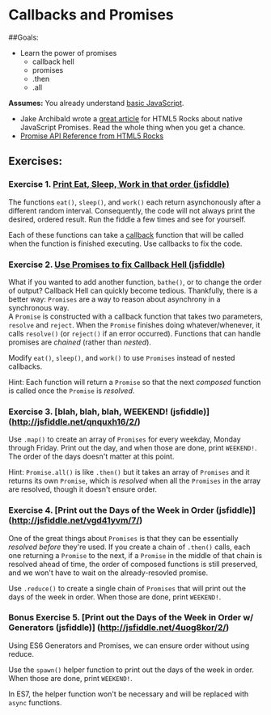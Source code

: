 # Callbacks and Promises

##Goals: 
- Learn the power of promises
	- callback hell
	- promises
	- .then
	- .all

**Assumes:** You already understand [basic JavaScript](new-to-js.md). 

* Jake Archibald wrote a [great article](http://www.html5rocks.com/en/tutorials/es6/promises/) for HTML5 Rocks about native JavaScript Promises. Read the whole thing when you get a chance.
* [Promise API Reference from HTML5 Rocks](http://www.html5rocks.com/en/tutorials/es6/promises/#toc-api)

## Exercises:

### Exercise 1. [Print Eat, Sleep, Work in that order (jsfiddle)](http://jsfiddle.net/donniec/k65ttyvn/2/)
The functions `eat()`, `sleep()`, and `work()` each return asynchonously after a different random interval. Consequently, the code will not always print the desired, ordered result. Run the fiddle a few times and see for yourself.

Each of these functions can take a [callback](https://en.wikipedia.org/wiki/Callback_(computer_programming)) function that will be called when the function is finished executing.
Use callbacks to fix the code.

### Exercise 2.  [Use Promises to fix Callback Hell (jsfiddle)](http://jsfiddle.net/sfwxzybs/4/)
What if you wanted to add another function, `bathe()`, or to change the order of output? Callback Hell can quickly become tedious. Thankfully, there is a better way: `Promises` are a way to reason about asynchrony in a synchronous way.  
A `Promise` is constructed with a callback function that takes two parameters, `resolve` and `reject`. When the `Promise` finishes doing whatever/whenever, it calls `resolve()` (or `reject()` if an error occurred). Functions that can handle promises are _chained_ (rather than _nested_).

Modify `eat()`, `sleep()`, and `work()` to use `Promises` instead of nested callbacks.

Hint: Each function will return a `Promise` so that the next _composed_ function is called once the `Promise` is _resolved_.

### Exercise 3. [blah, blah, blah, WEEKEND! (jsfiddle)] (http://jsfiddle.net/qnquxh16/2/)
Use `.map()` to create an array of `Promises` for every weekday, Monday through Friday. Print out the day, and when those are done, print `WEEKEND!`. The order of the days doesn't matter at this point.

Hint: `Promise.all()` is like `.then()` but it takes an array of `Promises` and it returns its own `Promise`, which is _resolved_ when all the `Promises` in the array are resolved, though it doesn't ensure order.

### Exercise 4. [Print out the Days of the Week in Order (jsfiddle)] (http://jsfiddle.net/vgd41yvm/7/)
One of the great things about `Promises` is that they can be essentially _resolved before_ they're used. If you create a chain of `.then()` calls, each one returning a `Promise` to the next, if a `Promise` in the middle of that chain is resolved ahead of time, the order of composed functions is still preserved, and we won't have to wait on the already-resovled promise.

Use `.reduce()` to create a single chain of `Promises` that will print out the days of the week in order. When those are done, print `WEEKEND!`.

### Bonus Exercise 5. [Print out the Days of the Week in Order w/ Generators (jsfiddle)] (http://jsfiddle.net/4uog8kor/2/)
Using ES6 Generators and Promises, we can ensure order without using reduce.

Use the `spawn()` helper function to print out the days of the week in order. When those are done, print `WEEKEND!`.

In ES7, the helper function won't be necessary and will be replaced with `async` functions.

